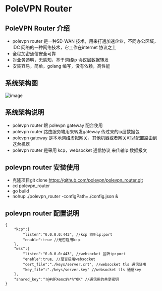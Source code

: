# PoleVPN Router

## PoleVPN Router 介绍
* polevpn router 是一种SD-WAN 技术，用来打通加速企业，不同办公区域，IDC 网络的一种网络技术，它工作在internet 协议之上
* 全程加密通信安全可靠
* 对业务透明，无感知，基于网络ip 协议层数据转发
* 安装容易，简单，golang 编写，没有依赖，高性能

## 系统架构图

![image](https://raw.githubusercontent.com/polevpn/polevpn_router/main/architecture.png)

## 系统架构说明
* polevpn router 跟 polevpn gateway 配合使用
* polevpn router 路由服务端用来转发gateway 传过来的ip层数据包
* polevpn gateway 是本地网络虚拟网关，其他机器或者网关可以配置路由到这台机器
* polevpn router 是采用 kcp，websocket 通信协议 来传输ip 数据报文

## polevpn router 安装使用
* 克隆项目git clone https://github.com/polevpn/polevpn_router.git
* cd polevpn_router
* go build
* nohup ./polevpn_router -configPath=./config.json &

## polevpn router 配置说明
```
{
    "kcp":{
        "listen":"0.0.0.0:443", //kcp 监听ip:port
        "enable":true //是否启用kcp 
    },
    "wss":{
        "listen":"0.0.0.0:443", //websocket 监听ip:port
        "enable":true, //是否启用websocket
        "cert_file":"./keys/server.crt", //websocket tls 通信证书
        "key_file":"./keys/server.key" //websocket tls 通信key
    },
    "shared_key":"!@#dFXemc$%*%^0K" //通信用的共享密钥
}
```

